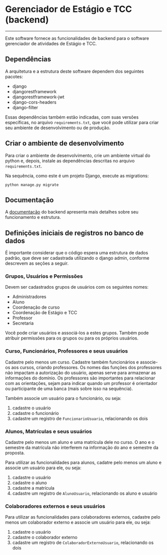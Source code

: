 # Gerenciador de Estágio e TCC (backend)

---

Este software fornece as funcionalidades de backend para o software gerenciador de atividades de Estágio e TCC.

## Dependências

A arquitetura e a estrutura deste software dependem dos seguintes pacotes:

* django
* djangorestframework
* djangorestframework-jwt
* django-cors-headers
* django-filter

Essas dependências também estão indicadas, com suas versões específicas, no arquivo `requirements.txt`, que você pode utilizar para criar seu ambiente de desenvolvimento ou de produção.

## Criar o ambiente de desenvolvimento

Para criar o ambiente de desenvolvimento, crie um ambiente virtual do python e, depois, instale as dependências descritas no arquivo `requirements.txt`.

Na sequência, como este é um projeto Django, execute as migrations:

```shell
python manage.py migrate
```

## Documentação

A [documentação](docs/readme.md) do backend apresenta mais detalhes sobre seu funcionamento e estrutura.

## Definições iniciais de registros no banco de dados

É importante considerar que o código espera uma estrutura de dados padrão, que deve ser cadastrada utilizando o django admin, conforme descrevem as seções a seguir.

### Grupos, Usuários e Permissões

Devem ser cadastrados grupos de usuários com os seguintes nomes:

* Administradores
* Aluno
* Coordenação de curso
* Coordenação de Estágio e TCC
* Professor
* Secretaria

Você pode criar usuários e associá-los a estes grupos. Também pode atribuir permissões para os grupos ou para os próprios usuários.

### Curso, Funcionários, Professores e seus usuários

Cadastre pelo menos um curso. Cadastre também funcionários e associe-os aos cursos, criando professores. Os nomes das funções dos professores não impactam a autorização do usuário, apenas serve para armazenar as informações do domínio. Os professores são importantes para relacionar com as orientações, sejam para indicar quando um professor é orientador ou participante de uma banca (mais sobre isso na sequência).

Também associe um usuário para o funcionário, ou seja:

1. cadastre o usuário
2. cadastre o funcionário
3. cadastre um registro de `FuncionarioUsuario`, relacionando os dois

### Alunos, Matrículas e seus usuários

Cadastre pelo menos um aluno e uma matrícula dele no curso. O ano e o semestre da matrícula não interferem na informação do ano e semestre da proposta.

Para utilizar as funcionalidades para alunos, cadatre pelo menos um aluno e associe um usuário para ele, ou seja:

1. cadastre o usuário
2. cadastre o aluno
3. cadastre a matrícula
4. cadastre um registro de `AlunoUsuario`, relacionando os aluno e usuário

### Colaboradores externos e seus usuários

Para utilizar as funcionalidades para colaboradores externos, cadastre pelo menos um colaborador externo e associe um usuário para ele, ou seja:

1. cadastre o usuário
2. cadastre o colaborador externo
3. cadastre um registro de `ColaboradorExternoUsuario`, relacionando os dois
